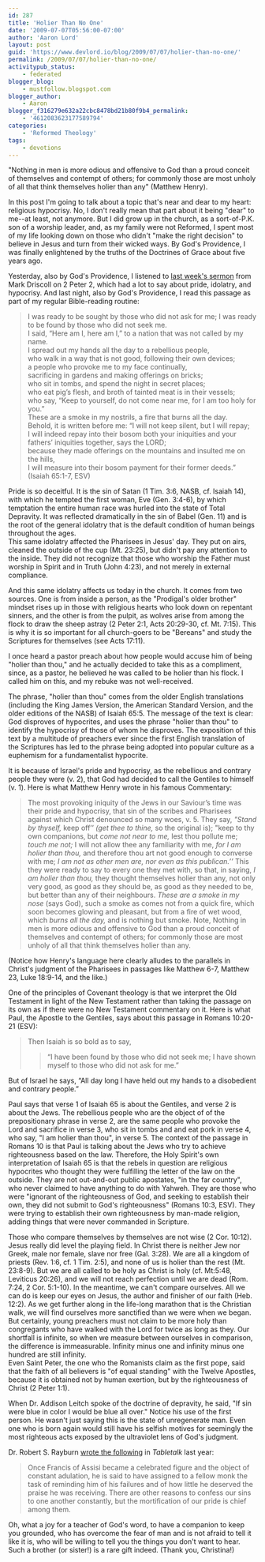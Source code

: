 ```yaml
---
id: 287
title: 'Holier Than No One'
date: '2009-07-07T05:56:00-07:00'
author: 'Aaron Lord'
layout: post
guid: 'https://www.devlord.io/blog/2009/07/07/holier-than-no-one/'
permalink: /2009/07/07/holier-than-no-one/
activitypub_status:
    - federated
blogger_blog:
    - mustfollow.blogspot.com
blogger_author:
    - Aaron
blogger_f316279e632a22cbc8478bd21b80f9b4_permalink:
    - '4612083623177589794'
categories:
    - 'Reformed Theology'
tags:
    - devotions
---
```


<!--.hangingindent { padding-left:1em;text-indent: -1em; }-->"Nothing in men is more odious and offensive to God than a proud conceit of themselves and contempt of others; for commonly those are most unholy of all that think themselves holier than any" (Matthew Henry).

In this post I'm going to talk about a topic that's near and dear to my heart: religious hypocrisy. No, I don't really mean that part about it being "dear" to me--at least, not anymore. But I did grow up in the church, as a sort-of-P.K. son of a worship leader, and, as my family were not Reformed, I spent most of my life looking down on those who didn't "make the right decision" to believe in Jesus and turn from their wicked ways. By God's Providence, I was finally enlightened by the truths of the Doctrines of Grace about five years ago.

Yesterday, also by God's Providence, I listened to <a href="http://www.marshillchurch.org/media/trial/doctrine-from-false-teachers-part-2">last week's sermon</a> from Mark Driscoll on 2 Peter 2, which had a lot to say about pride, idolatry, and hypocrisy. And last night, also by God's Providence, I read this passage as part of my regular Bible-reading routine:
<blockquote>I was ready to be sought by those who did not ask for me;
I was ready to be found by those who did not seek me.
<div class="hangingindent">I said, “Here am I, here am I,”
to a nation that was not called by my name.</div>
<div class="hangingindent">I spread out my hands all the day
to a rebellious people,</div>
<div class="hangingindent">who walk in a way that is not good,
following their own devices;</div>
<div class="hangingindent">a people who provoke me
to my face continually,</div>
<div class="hangingindent">sacrificing in gardens
and making offerings on bricks;</div>
<div class="hangingindent">who sit in tombs,
and spend the night in secret places;</div>
<div class="hangingindent">who eat pig’s flesh,
and broth of tainted meat is in their vessels;</div>
<div class="hangingindent">who say, “Keep to yourself,
do not come near me, for I am too holy for you.”</div>
<div class="hangingindent">These are a smoke in my nostrils,
a fire that burns all the day.</div>
<div class="hangingindent">Behold, it is written before me:
“I will not keep silent, but I will repay;</div>
<div class="hangingindent">I will indeed repay into their bosom
both your iniquities and your fathers’ iniquities together,
says the LORD;</div>
because they made offerings on the mountains
and insulted me on the hills,
<div class="hangingindent">I will measure into their bosom
payment for their former deeds.” (Isaiah 65:1-7, ESV)</div></blockquote>
Pride is so deceitful. It is the sin of Satan (1 Tim. 3:6, NASB, cf. Isaiah 14), with which he tempted the first woman, Eve (Gen. 3:4-6), by which temptation the entire human race was hurled into the state of Total Depravity. It was reflected dramatically in the sin of Babel (Gen. 11) and is the root of the general idolatry that is the default condition of human beings throughout the ages.
<div></div>
<div>This same idolatry affected the Pharisees in Jesus' day. They put on airs, cleaned the outside of the cup (Mt. 23:25), but didn't pay any attention to the inside. They did not recognize that those who worship the Father must worship in Spirit and in Truth (John 4:23), and not merely in external compliance.</div>
<div></div>
<div>

And this same idolatry affects us today in the church. It comes from two sources. One is from inside a person, as the "Prodigal's older brother" mindset rises up in those with religious hearts who look down on repentant sinners, and the other is from the pulpit, as wolves arise from among the flock to draw the sheep astray (2 Peter 2:1, Acts 20:29-30, cf. Mt. 7:15). This is why it is so important for all church-goers to be "Bereans" and study the Scriptures for themselves (see Acts 17:11).
<div>I once heard a pastor preach about how people would accuse him of being "holier than thou," and he actually decided to take this as a compliment, since, as a pastor, he believed he was called to be holier than his flock. I called him on this, and my rebuke was not well-received.</div>
<div></div>
<div>

The phrase, "holier than thou" comes from the older English translations (including the King James Version, the American Standard Version, and the older editions of the NASB) of Isaiah 65:5. The message of the text is clear: God disproves of hypocrites, and uses the phrase "holier than thou" to identify the hypocrisy of those of whom he disproves. The exposition of this text by a multitude of preachers ever since the first English translation of the Scriptures has led to the phrase being adopted into popular culture as a euphemism for a fundamentalist hypocrite.

It is because of Israel's pride and hypocrisy, as the rebellious and contrary people they were (v. 2), that God had decided to call the Gentiles to himself (v. 1). Here is what Matthew Henry wrote in his famous Commentary:
<blockquote>The most provoking iniquity of the Jews in our Saviour’s time was their pride and hypocrisy, that sin of the scribes and Pharisees against which Christ denounced so many woes, v. 5. They say, <em>"Stand by thyself,</em> keep off’’ <em>(get thee to thine,</em> so the original is); "keep to thy own companions, but <em>come not near to me,</em> lest thou pollute me; <em>touch me not;</em> I will not allow thee any familiarity with me, <em>for I am holier than thou,</em> and therefore thou art not good enough to converse with me; <em>I am not as other men are, nor even as this publican.’’</em> This they were ready to say to every one they met with, so that, in saying, <em>I am holier than thou,</em> they thought themselves holier than any, not only very good, as good as they should be, as good as they needed to be, but better than any of their neighbours. <em>These are a smoke in my nose</em> (says God), such a smoke as comes not from a quick fire, which soon becomes glowing and pleasant, but from a fire of wet wood, which <em>burns all the day,</em> and is nothing but smoke. Note, Nothing in men is more odious and offensive to God than a proud conceit of themselves and contempt of others; for commonly those are most unholy of all that think themselves holier than any.</blockquote>
(Notice how Henry's language here clearly alludes to the parallels in Christ's judgment of the Pharisees in passages like Matthew 6-7, Matthew 23, Luke 18:9-14, and the like.)

One of the principles of Covenant theology is that we interpret the Old Testament in light of the New Testament rather than taking the passage on its own as if there were no New Testament commentary on it. Here is what Paul, the Apostle to the Gentiles, says about this passage in Romans 10:20-21 (ESV):

</div>
<blockquote>Then Isaiah is so bold as to say,
<blockquote class="hangingindent">“I have been found by those who did not seek me;
I have shown myself to those who did not ask for me.”</blockquote>
</blockquote>
But of Israel he says, “All day long I have held out my hands to a disobedient and contrary people.”
<div>

Paul says that verse 1 of Isaiah 65 is about the Gentiles, and verse 2 is about the Jews. The rebellious people who are the object of of the prepositionary phrase in verse 2, are the same people who provoke the Lord and sacrifice in verse 3, who sit in tombs and and eat pork in verse 4, who say, "I am holier than thou", in verse 5. The context of the passage in Romans 10 is that Paul is talking about the Jews who try to achieve righteousness based on the law. Therefore, the Holy Spirit's own interpretation of Isaiah 65 is that the rebels in question are religious hypocrites who thought they were fulfilling the letter of the law on the outside. They are not out-and-out public apostates, "in the far country", who never claimed to have anything to do with Yahweh. They are those who were "ignorant of the righteousness of God, and seeking to establish their own, they did not submit to God's righteousness" (Romans 10:3, ESV). They were trying to establish their own righteousness by man-made religion, adding things that were never commanded in Scripture.

</div>
<div>Those who compare themselves by themselves are not wise (2 Cor. 10:12). Jesus really did level the playing field. In Christ there is neither Jew nor Greek, male nor female, slave nor free (Gal. 3:28). We are all a kingdom of priests (Rev. 1:6, cf. 1 Tim. 2:5), and none of us is holier than the rest (Mt. 23:8-9). But we are all called to be holy as Christ is holy (cf. Mt:5:48, Leviticus 20:26), and we will not reach perfection until we are dead (Rom. 7:24, 2 Cor. 5:1-10). In the meantime, we can't compare ourselves. All we can do is keep our eyes on Jesus, the author and finisher of our faith (Heb. 12:2). As we get further along in the life-long marathon that is the Christian walk, we will find ourselves more sanctified than we were when we began. But certainly, young preachers must not claim to be more holy than congregants who have walked with the Lord for twice as long as they. Our shortfall is infinite, so when we measure between ourselves in comparison, the difference is immeasurable. Infinity minus one and infinity minus one hundred are still infinity.</div>
<div></div>
<div>Even Saint Peter, the one who the Romanists claim as the first pope, said that the faith of all believers is "of equal standing" with the Twelve Apostles, because it is obtained not by human exertion, but by the righteousness of Christ (2 Peter 1:1).</div>
<div>

When Dr. Addison Leitch spoke of the doctrine of depravity, he said, "If sin were blue in color I would be blue all over." Notice his use of the first person. He wasn't just saying this is the state of unregenerate man. Even one who is born again would still have his selfish motives for seemingly the most righteous acts exposed by the ultraviolet lens of God's judgment.

</div>
Dr. Robert S. Rayburn <a href="http://www.ligonier.org/tabletalk/2008/5/1059_Pride_&amp;_Humility">wrote the following</a> in <em>Tabletalk</em> last year:
<blockquote>Once Francis of Assisi became a celebrated figure and the object of constant adulation, he is said to have assigned to a fellow monk the task of reminding him of his failures and of how little he deserved the praise he was receiving. There are other reasons to confess our sins to one another constantly, but the mortification of our pride is chief among them.</blockquote>
<div>

Oh, what a joy for a teacher of God's word, to have a companion to keep you grounded, who has overcome the fear of man and is not afraid to tell it like it is, who will be willing to tell you the things you don't want to hear. Such a brother (or sister!) is a rare gift indeed. (Thank you, Christina!)

</div>
</div>